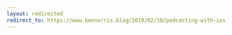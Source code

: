 ```yaml
---
layout: redirected
redirect_to: https://www.bennorris.blog/2019/02/18/podcasting-with-ios.html
---
```

